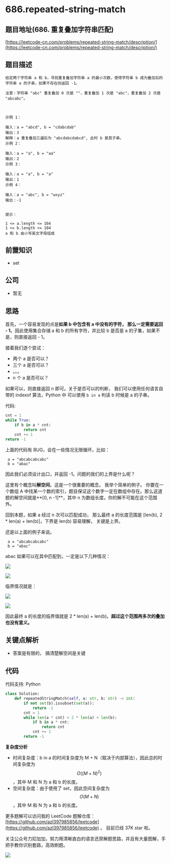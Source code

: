 # 686.repeated-string-match

## 题目地址\(686. 重复叠加字符串匹配\)

[https://leetcode-cn.com/problems/repeated-string-match/description/](https://leetcode-cn.com/problems/repeated-string-match/description/)

## 题目描述

```text
给定两个字符串 a 和 b，寻找重复叠加字符串 a 的最小次数，使得字符串 b 成为叠加后的字符串 a 的子串，如果不存在则返回 -1。

注意：字符串 "abc" 重复叠加 0 次是 ""，重复叠加 1 次是 "abc"，重复叠加 2 次是 "abcabc"。



示例 1：

输入：a = "abcd", b = "cdabcdab"
输出：3
解释：a 重复叠加三遍后为 "abcdabcdabcd", 此时 b 是其子串。
示例 2：

输入：a = "a", b = "aa"
输出：2
示例 3：

输入：a = "a", b = "a"
输出：1
示例 4：

输入：a = "abc", b = "wxyz"
输出：-1


提示：

1 <= a.length <= 104
1 <= b.length <= 104
a 和 b 由小写英文字母组成
```

## 前置知识

* set

## 公司

* 暂无

## 思路

首先，一个容易发现的点是**如果 b 中包含有 a 中没有的字符， 那么一定需要返回 - 1**。因此使用集合存储 a 和 b 的所有字符，并比较 b 是否是 a 的子集，如果不是，则直接返回 - 1。

接着我们逐个尝试：

* 两个 a 是否可以？
* 三个 a 是否可以？
* 。。。
* n 个 a 是否可以？

如果可以，则直接返回 n 即可。关于是否可以的判断， 我们可以使用任何语言自带的 indexof 算法，Python 中 可以使用 `b in a` 判读 b 时候是 a 的子串。

代码:

```python
cnt = 1
while True:
    if b in a * cnt:
        return cnt
    cnt += 1
return -1
```

上面的代码有 BUG，会在一些情况无限循环。比如：

```text
 a = "abcabcabcabc"
 b = "abac"
```

因此我们必须设计出口，并返回 -1。问题的我们的上界是什么呢？

这里有个概念叫**解空间**。这是一个很重要的概念。 我举个简单的例子。 你要在一个数组 A 中找某一个数的索引，题目保证这个数字一定在数组中存在。那么这道题的解空间就是**\[0, n -1\]**，其中 n 为数组长度。你的解不可能在这个范围外。

回到本题，如果 a 经过 n 次可以匹配成功， 那么最终 a 的长度范围是 \[len\(b\), 2 \* len\(a\) + len\(b\)\]，下界是 len\(b\) 容易理解， 关键是上界。

还是以上面的例子来说。

```text
 a = "abcabcabcabc"
 b = "abac"
```

abac 如果可以在其中匹配到，一定是以下几种情况：

![](https://tva1.sinaimg.cn/large/0081Kckwly1gk5a36n5qqj310106s0t6.jpg)

![](https://tva1.sinaimg.cn/large/0081Kckwly1gk5a4md3eyj30xv04y74n.jpg)

临界情况就是：

![](https://tva1.sinaimg.cn/large/0081Kckwly1gk5ah357i0j30wx07v754.jpg)

![](https://tva1.sinaimg.cn/large/0081Kckwly1gk5aft6jkhj308c03faa3.jpg)

因此最终 a 的长度的临界值就是 2 \* len\(a\) + len\(b\)。**超过这个范围再多次的叠加也没有意义。**

## 关键点解析

* 答案是有限的， 搞清楚解空间是关键

## 代码

代码支持: Python

```python
class Solution:
    def repeatedStringMatch(self, a: str, b: str) -> int:
        if not set(b).issubset(set(a)):
            return -1
        cnt = 1
        while len(a * cnt) < 2 * len(a) + len(b):
            if b in a * cnt:
                return cnt
            cnt += 1
        return -1
```

**复杂度分析**

* 时间复杂度：b in a 的时间复杂度为 M + N（取决于内部算法），因此总的时间复杂度为 $$O((M + N) ^ 2)$$，其中 M 和 N 为 a 和 b 的长度。
* 空间复杂度：由于使用了 set，因此空间复杂度为 $$O(M +N)$$，其中 M 和 N 为 a 和 b 的长度。

更多题解可以访问我的 LeetCode 题解仓库：[https://github.com/azl397985856/leetcode](https://github.com/azl397985856/leetcode) 。 目前已经 37K star 啦。

关注公众号力扣加加，努力用清晰直白的语言还原解题思路，并且有大量图解，手把手教你识别套路，高效刷题。

![](https://tva1.sinaimg.cn/large/007S8ZIlly1ghlud0qh2oj30p00dwt9t.jpg)

